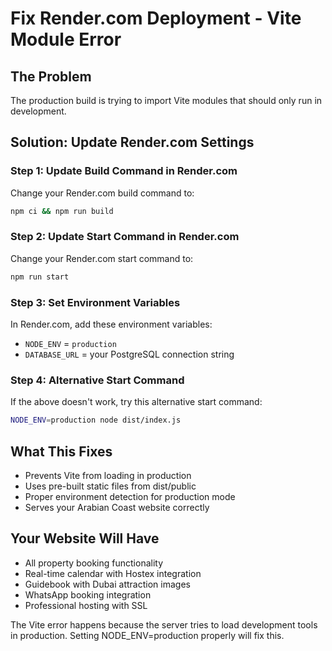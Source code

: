 # Fix Render.com Deployment - Vite Module Error

## The Problem
The production build is trying to import Vite modules that should only run in development.

## Solution: Update Render.com Settings

### Step 1: Update Build Command in Render.com
Change your Render.com build command to:
```bash
npm ci && npm run build
```

### Step 2: Update Start Command in Render.com
Change your Render.com start command to:
```bash
npm run start
```

### Step 3: Set Environment Variables
In Render.com, add these environment variables:
- `NODE_ENV` = `production`
- `DATABASE_URL` = your PostgreSQL connection string

### Step 4: Alternative Start Command
If the above doesn't work, try this alternative start command:
```bash
NODE_ENV=production node dist/index.js
```

## What This Fixes
- Prevents Vite from loading in production
- Uses pre-built static files from dist/public
- Proper environment detection for production mode
- Serves your Arabian Coast website correctly

## Your Website Will Have
- All property booking functionality
- Real-time calendar with Hostex integration
- Guidebook with Dubai attraction images
- WhatsApp booking integration
- Professional hosting with SSL

The Vite error happens because the server tries to load development tools in production. Setting NODE_ENV=production properly will fix this.